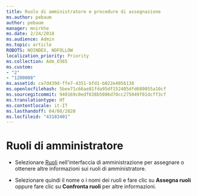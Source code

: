 ```yaml
---
title: Ruolo di amministratore e procedure di assegnazione
ms.author: pebaum
author: pebaum
manager: mnirkhe
ms.date: 2/24/2018
ms.audience: Admin
ms.topic: article
ROBOTS: NOINDEX, NOFOLLOW
localization_priority: Priority
ms.collection: Adm_O365
ms.custom:
- "2"
- "1200008"
ms.assetid: ca7d439d-ffe7-4351-bfd1-b022e4056138
ms.openlocfilehash: 5bee71c66ae81fda95df152405dfd689055a10cf
ms.sourcegitcommit: 940169c0edf638b5086d70cc275049f01dcff3cf
ms.translationtype: HT
ms.contentlocale: it-IT
ms.lasthandoff: 04/08/2020
ms.locfileid: "43183401"
---
```

# <a name="admin-roles"></a>Ruoli di amministratore

- Selezionare [Ruoli](https://admin.microsoft.com/Adminportal/Home#/roles) nell'interfaccia di amministrazione per assegnare o ottenere altre informazioni sui ruoli di amministratore.

- Selezionare quindi il nome o i nomi dei ruoli e fare clic su **Assegna ruoli** oppure fare clic su **Confronta ruoli** per altre informazioni.

